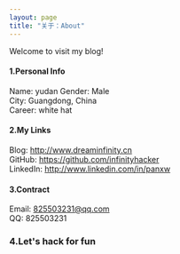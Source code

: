 ```yaml
---
layout: page
title: "关于：About"
---
```

Welcome to visit my blog!

#### 1.Personal Info
Name: yudan 
Gender: Male  
City: Guangdong, China  
Career: white hat  

#### 2.My Links
Blog: <http://www.dreaminfinity.cn>  
GitHub: <https://github.com/infinityhacker>  
LinkedIn: <http://www.linkedin.com/in/panxw>  


#### 3.Contract
Email: 825503231@qq.com  
QQ: 825503231  

### 4.Let's hack for fun

